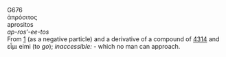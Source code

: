 <body>
  <p>G676<br>  ἀπρόσιτος  <br> aprositos  <br><i>ap-ros‘-ee-tos </i><br>From <a href="g0001.htm">1</a> (as a negative particle) and a derivative of a compound of <a href="g4314.htm">4314</a> and   εἶμι    eimi   (to <i>go</i>); <i>inaccessible:</i> - which no man can approach.<br></p>
 </body>